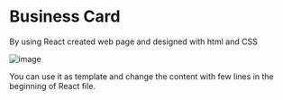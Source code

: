# Business Card

By using React created web page and designed with html and CSS 

![image](https://user-images.githubusercontent.com/84765301/223688592-36caee7d-601c-47d9-922e-00b2d93dc7b8.png)

You can use it as template and change the content with few lines in the beginning of React file.
